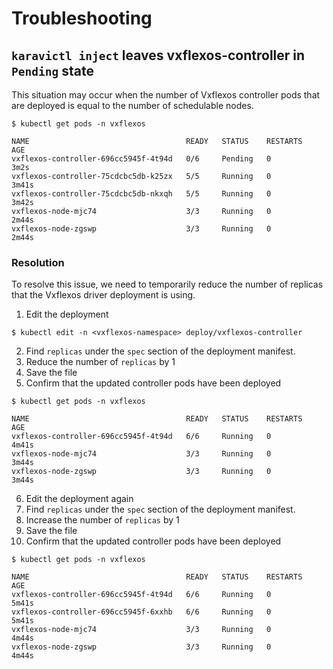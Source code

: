 # Troubleshooting

## `karavictl inject` leaves vxflexos-controller in `Pending` state
This situation may occur when the number of Vxflexos controller pods that are deployed is equal to the number of schedulable nodes.
```
$ kubectl get pods -n vxflexos                                                                  

NAME                                   READY   STATUS    RESTARTS   AGE
vxflexos-controller-696cc5945f-4t94d   0/6     Pending   0          3m2s
vxflexos-controller-75cdcbc5db-k25zx   5/5     Running   0          3m41s
vxflexos-controller-75cdcbc5db-nkxqh   5/5     Running   0          3m42s
vxflexos-node-mjc74                    3/3     Running   0          2m44s
vxflexos-node-zgswp                    3/3     Running   0          2m44s
```

### Resolution
To resolve this issue, we need to temporarily reduce the number of replicas that the Vxflexos driver deployment is using.

1. Edit the deployment
```
$ kubectl edit -n <vxflexos-namespace> deploy/vxflexos-controller
```

2. Find `replicas` under the `spec` section of the deployment manifest.
3. Reduce the number of `replicas` by 1
4. Save the file
5. Confirm that the updated controller pods have been deployed
```
$ kubectl get pods -n vxflexos                                                                  

NAME                                   READY   STATUS    RESTARTS   AGE
vxflexos-controller-696cc5945f-4t94d   6/6     Running   0          4m41s
vxflexos-node-mjc74                    3/3     Running   0          3m44s
vxflexos-node-zgswp                    3/3     Running   0          3m44s
```
6. Edit the deployment again
7. Find `replicas` under the `spec` section of the deployment manifest.
8. Increase the number of `replicas` by 1
9. Save the file
10. Confirm that the updated controller pods have been deployed
```
$ kubectl get pods -n vxflexos                                                                  

NAME                                   READY   STATUS    RESTARTS   AGE
vxflexos-controller-696cc5945f-4t94d   6/6     Running   0          5m41s
vxflexos-controller-696cc5945f-6xxhb   6/6     Running   0          5m41s
vxflexos-node-mjc74                    3/3     Running   0          4m44s
vxflexos-node-zgswp                    3/3     Running   0          4m44s
```
